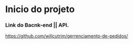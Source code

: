 # Inicio do projeto
### Link do Bacnk-end || API.
https://github.com/willcutrim/gerrenciamento-de-pedidos/
